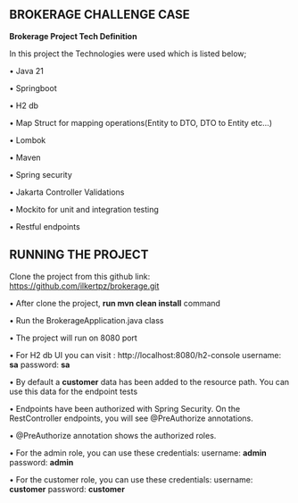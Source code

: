 BROKERAGE CHALLENGE CASE
---------------------------
**Brokerage Project Tech Definition**

In this project the Technologies were used which is listed below;

• Java 21

• Springboot

• H2 db

• Map Struct for mapping operations(Entity to DTO, DTO to Entity etc...)

• Lombok

• Maven

• Spring security

• Jakarta Controller Validations

• Mockito for unit and integration testing

• Restful endpoints

RUNNING THE PROJECT
-----------------------------
Clone the project from this github link: https://github.com/ilkertpz/brokerage.git

• After clone the project, **run mvn clean install** command

• Run the BrokerageApplication.java class

• The project will run on 8080 port

• For H2 db UI you can visit : http://localhost:8080/h2-console username: **sa** password: **sa**

• By default a **customer** data has been added to the resource path. You can use this data for the endpoint tests

• Endpoints have been authorized with Spring Security. On the RestController endpoints, you will see @PreAuthorize annotations.

• @PreAuthorize annotation shows the authorized roles.

• For the admin role, you can use these credentials: username: **admin** password: **admin**

• For the customer role, you can use these credentials: username: **customer** password: **customer**





